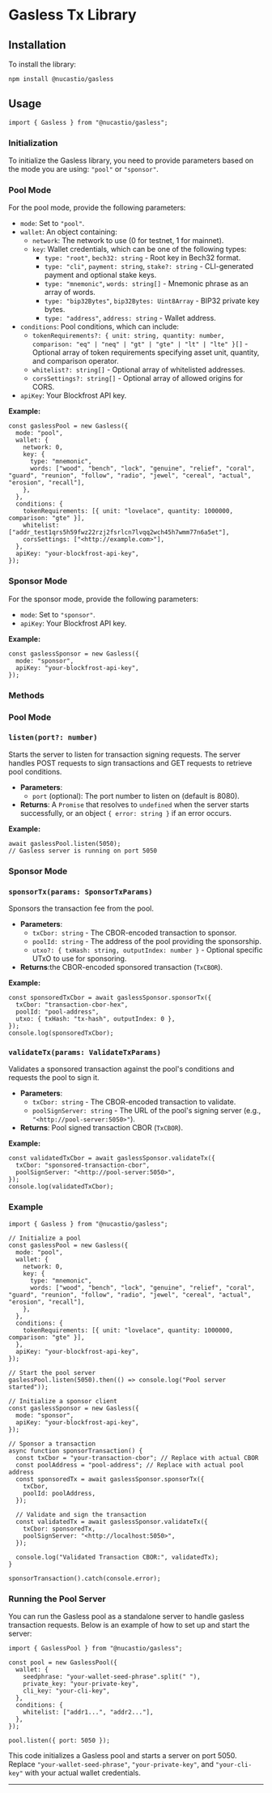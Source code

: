 # Gasless Tx Library

## Installation

To install the library:

```tsx
npm install @nucastio/gasless

```

## Usage


```tsx
import { Gasless } from "@nucastio/gasless";
```

### Initialization

To initialize the Gasless library, you need to provide parameters based on the mode you are using: `"pool"` or `"sponsor"`.

### Pool Mode

For the pool mode, provide the following parameters:

- `mode`: Set to `"pool"`.
- `wallet`: An object containing:
    - `network`: The network to use (0 for testnet, 1 for mainnet).
    - `key`: Wallet credentials, which can be one of the following types:
        - `type: "root"`, `bech32: string` - Root key in Bech32 format.
        - `type: "cli"`, `payment: string`, `stake?: string` - CLI-generated payment and optional stake keys.
        - `type: "mnemonic"`, `words: string[]` - Mnemonic phrase as an array of words.
        - `type: "bip32Bytes"`, `bip32Bytes: Uint8Array` - BIP32 private key bytes.
        - `type: "address"`, `address: string` - Wallet address.
- `conditions`: Pool conditions, which can include:
    - `tokenRequirements?: { unit: string, quantity: number, comparison: "eq" | "neq" | "gt" | "gte" | "lt" | "lte" }[]` - Optional array of token requirements specifying asset unit, quantity, and comparison operator.
    - `whitelist?: string[]` - Optional array of whitelisted addresses.
    - `corsSettings?: string[]` - Optional array of allowed origins for CORS.
- `apiKey`: Your Blockfrost API key.

**Example:**

```tsx
const gaslessPool = new Gasless({
  mode: "pool",
  wallet: {
    network: 0,
    key: {
      type: "mnemonic",
      words: ["wood", "bench", "lock", "genuine", "relief", "coral", "guard", "reunion", "follow", "radio", "jewel", "cereal", "actual", "erosion", "recall"],
    },
  },
  conditions: {
    tokenRequirements: [{ unit: "lovelace", quantity: 1000000, comparison: "gte" }],
    whitelist: ["addr_test1qrs5h59fwz22rzj2fsrlcn7lvqq2wch45h7wmm77n6a5et"],
    corsSettings: ["<http://example.com>"],
  },
  apiKey: "your-blockfrost-api-key",
});

```

### Sponsor Mode

For the sponsor mode, provide the following parameters:

- `mode`: Set to `"sponsor"`.
- `apiKey`: Your Blockfrost API key.

**Example:**

```tsx
const gaslessSponsor = new Gasless({
  mode: "sponsor",
  apiKey: "your-blockfrost-api-key",
});

```

### Methods

### Pool Mode

### `listen(port?: number)`

Starts the server to listen for transaction signing requests. The server handles POST requests to sign transactions and GET requests to retrieve pool conditions.

- **Parameters**:
    - `port` (optional): The port number to listen on (default is 8080).
- **Returns**: A `Promise` that resolves to `undefined` when the server starts successfully, or an object `{ error: string }` if an error occurs.

**Example:**

```tsx
await gaslessPool.listen(5050);
// Gasless server is running on port 5050

```

### Sponsor Mode

### `sponsorTx(params: SponsorTxParams)`

Sponsors the transaction fee from the pool.

- **Parameters**:
    - `txCbor: string` - The CBOR-encoded transaction to sponsor.
    - `poolId: string` - The address of the pool providing the sponsorship.
    - `utxo?: { txHash: string, outputIndex: number }` - Optional specific UTxO to use for sponsoring.
- **Returns**:the CBOR-encoded sponsored transaction (`TxCBOR`).

**Example:**

```tsx
const sponsoredTxCbor = await gaslessSponsor.sponsorTx({
  txCbor: "transaction-cbor-hex",
  poolId: "pool-address",
  utxo: { txHash: "tx-hash", outputIndex: 0 },
});
console.log(sponsoredTxCbor);

```

### `validateTx(params: ValidateTxParams)`

Validates a sponsored transaction against the pool's conditions and requests the pool to sign it.

- **Parameters**:
    - `txCbor: string` - The CBOR-encoded transaction to validate.
    - `poolSignServer: string` - The URL of the pool's signing server (e.g., `"<http://pool-server:5050>"`).
- **Returns**: Pool signed transaction CBOR (`TxCBOR`).

**Example:**

```tsx
const validatedTxCbor = await gaslessSponsor.validateTx({
  txCbor: "sponsored-transaction-cbor",
  poolSignServer: "<http://pool-server:5050>",
});
console.log(validatedTxCbor);

```


### Example

```tsx
import { Gasless } from "@nucastio/gasless";

// Initialize a pool
const gaslessPool = new Gasless({
  mode: "pool",
  wallet: {
    network: 0,
    key: {
      type: "mnemonic",
      words: ["wood", "bench", "lock", "genuine", "relief", "coral", "guard", "reunion", "follow", "radio", "jewel", "cereal", "actual", "erosion", "recall"],
    },
  },
  conditions: {
    tokenRequirements: [{ unit: "lovelace", quantity: 1000000, comparison: "gte" }],
  },
  apiKey: "your-blockfrost-api-key",
});

// Start the pool server
gaslessPool.listen(5050).then(() => console.log("Pool server started"));

// Initialize a sponsor client
const gaslessSponsor = new Gasless({
  mode: "sponsor",
  apiKey: "your-blockfrost-api-key",
});

// Sponsor a transaction
async function sponsorTransaction() {
  const txCbor = "your-transaction-cbor"; // Replace with actual CBOR
  const poolAddress = "pool-address"; // Replace with actual pool address
  const sponsoredTx = await gaslessSponsor.sponsorTx({
    txCbor,
    poolId: poolAddress,
  });

  // Validate and sign the transaction
  const validatedTx = await gaslessSponsor.validateTx({
    txCbor: sponsoredTx,
    poolSignServer: "<http://localhost:5050>",
  });

  console.log("Validated Transaction CBOR:", validatedTx);
}

sponsorTransaction().catch(console.error);

```


### Running the Pool Server

You can run the Gasless pool as a standalone server to handle gasless transaction requests. Below is an example of how to set up and start the server:

```tsx
import { GaslessPool } from "@nucastio/gasless";

const pool = new GaslessPool({
  wallet: {
    seedphrase: "your-wallet-seed-phrase".split(" "),
    private_key: "your-private-key",
    cli_key: "your-cli-key",
  },
  conditions: {
    whitelist: ["addr1...", "addr2..."],
  },
});

pool.listen({ port: 5050 });

```

This code initializes a Gasless pool and starts a server on port 5050. Replace `"your-wallet-seed-phrase"`, `"your-private-key"`, and `"your-cli-key"` with your actual wallet credentials.

---
